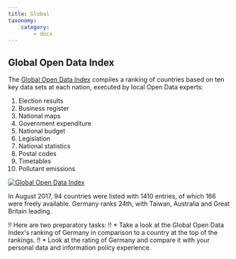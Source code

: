 ```yaml
---
title: Global
taxonomy:
    category:
        - docs
---
```


## Global Open Data Index

The [Global Open Data Index](https://index.okfn.org/) compiles a ranking of countries based on ten key data sets at each nation, executed by local Open Data experts:

1. Election results
2. Business register
3. National maps
4. Government expenditure
5. National budget
6. Legislation
7. National statistics
8. Postal codes
9. Timetables
10. Pollutant emissions


[![Global Open Data Index](opendataindex.png?classes=caption "Global Open Data Index")](https://index.okfn.org/place/#map)

In August 2017, 94 countries were listed with 1410 entries, of which 166 were freely available. Germany ranks 24th, with Taiwan, Australia and Great Britain leading.

!! Here are two preparatory tasks:
!! * Take a look at the Global Open Data Index's ranking of Germany in comparison to a country at the top of the rankings.
!! * Look at the rating of Germany and compare it with your personal data and information policy experience.
